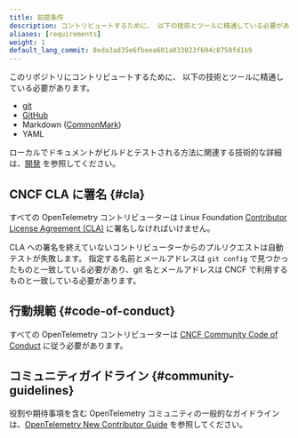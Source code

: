 ```yaml
---
title: 前提条件
description: コントリビュートするために、 以下の技術とツールに精通している必要があります。
aliases: [requirements]
weight: 1
default_lang_commit: 8eda3ad35e6fbeea601a033023f694c8750fd1b9
---
```


このリポジトリにコントリビュートするために、 以下の技術とツールに精通している必要があります。

- [git](https://git-scm.com/)
- [GitHub](https://github.com/)
- Markdown ([CommonMark](https://commonmark.org/))
- YAML

ローカルでドキュメントがビルドとテストされる方法に関連する技術的な詳細は、[開発](../development) を参照してください。

## CNCF CLA に署名 {#cla}

すべての OpenTelemetry コントリビューターは Linux Foundation [Contributor License Agreement (CLA)][CLA] に署名しなければいけません。

CLA への署名を終えていないコントリビューターからのプルリクエストは自動テストが失敗します。
指定する名前とメールアドレスは `git config` で見つかったものと一致している必要があり、git 名とメールアドレスは CNCF で利用するものと一致している必要があります。

## 行動規範 {#code-of-conduct}

すべての OpenTelemetry コントリビューターは [CNCF Community Code of Conduct][CoC] に従う必要があります。

## コミュニティガイドライン {#community-guidelines}

役割や期待事項を含む OpenTelemetry コミュニティの一般的なガイドラインは、[OpenTelemetry New Contributor Guide][NCG] を参照してください。

[CLA]: https://docs.linuxfoundation.org/lfx/easycla/v2-current/contributors
[CoC]: https://github.com/cncf/foundation/blob/main/code-of-conduct.md
[NCG]: https://github.com/open-telemetry/community/blob/main/guides/contributor/README.md
